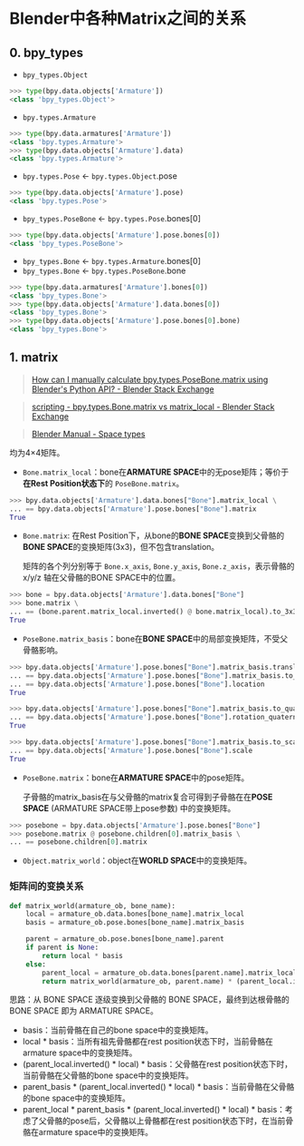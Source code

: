# Blender中各种Matrix之间的关系

## 0. bpy_types

- `bpy_types.Object`

```python
>>> type(bpy.data.objects['Armature'])
<class 'bpy_types.Object'>
```

- `bpy.types.Armature`

```python
>>> type(bpy.data.armatures['Armature'])
<class 'bpy.types.Armature'>
>>> type(bpy.data.objects['Armature'].data)
<class 'bpy.types.Armature'>
```

- `bpy.types.Pose` <- `bpy.types.Object`.pose

```python
>>> type(bpy.data.objects['Armature'].pose)
<class 'bpy.types.Pose'>
```

- `bpy_types.PoseBone` <- `bpy.types.Pose`.bones[0]

```python
>>> type(bpy.data.objects['Armature'].pose.bones[0])
<class 'bpy_types.PoseBone'>
```

- `bpy_types.Bone` <- `bpy.types.Armature`.bones[0]
- `bpy_types.Bone` <- `bpy.types.PoseBone`.bone

```python
>>> type(bpy.data.armatures['Armature'].bones[0])
<class 'bpy_types.Bone'>
>>> type(bpy.data.objects['Armature'].data.bones[0])
<class 'bpy_types.Bone'>
>>> type(bpy.data.objects['Armature'].pose.bones[0].bone)
<class 'bpy_types.Bone'>
```


## 1. matrix

> [How can I manually calculate bpy.types.PoseBone.matrix using Blender's Python API? - Blender Stack Exchange](https://blender.stackexchange.com/questions/44637/how-can-i-manually-calculate-bpy-types-posebone-matrix-using-blenders-python-ap)

> [scripting - bpy.types.Bone.matrix vs matrix_local - Blender Stack Exchange](https://blender.stackexchange.com/questions/229927/bpy-types-bone-matrix-vs-matrix-local)

> [Blender Manual - Space types](https://docs.blender.org/manual/en/latest/animation/constraints/interface/common.html#space-types)

均为4×4矩阵。

- `Bone.matrix_local`：bone在**ARMATURE SPACE**中的无pose矩阵；等价于**在Rest Position状态下**的 `PoseBone.matrix`。

```python
>>> bpy.data.objects['Armature'].data.bones["Bone"].matrix_local \
... == bpy.data.objects['Armature'].pose.bones["Bone"].matrix
True
```

- `Bone.matrix`: 在Rest Position下，从bone的**BONE SPACE**变换到父骨骼的**BONE SPACE**的变换矩阵(3x3)，但不包含translation。

  矩阵的各个列分别等于 `Bone.x_axis`, `Bone.y_axis`, `Bone.z_axis`，表示骨骼的 x/y/z 轴在父骨骼的BONE SPACE中的位置。

```python
>>> bone = bpy.data.objects['Armature'].data.bones["Bone"]
>>> bone.matrix \
... == (bone.parent.matrix_local.inverted() @ bone.matrix_local).to_3x3()
True
```

- `PoseBone.matrix_basis`：bone在**BONE SPACE**中的局部变换矩阵，不受父骨骼影响。

```python
>>> bpy.data.objects['Armature'].pose.bones["Bone"].matrix_basis.translation \
... == bpy.data.objects['Armature'].pose.bones["Bone"].matrix_basis.to_translation() \
... == bpy.data.objects['Armature'].pose.bones["Bone"].location
True

>>> bpy.data.objects['Armature'].pose.bones["Bone"].matrix_basis.to_quaternion() \
... == bpy.data.objects['Armature'].pose.bones["Bone"].rotation_quaternion
True

>>> bpy.data.objects['Armature'].pose.bones["Bone"].matrix_basis.to_scale() \
... == bpy.data.objects['Armature'].pose.bones["Bone"].scale
True
```

- `PoseBone.matrix`：bone在**ARMATURE SPACE**中的pose矩阵。

  子骨骼的matrix_basis在与父骨骼的matrix复合可得到子骨骼在在**POSE SPACE** (ARMATURE SPACE带上pose参数) 中的变换矩阵。

```python
>>> posebone = bpy.data.objects['Armature'].pose.bones["Bone"]
>>> posebone.matrix @ posebone.children[0].matrix_basis \
... == posebone.children[0].matrix
```

- `Object.matrix_world`：object在**WORLD SPACE**中的变换矩阵。

### 矩阵间的变换关系

```python
def matrix_world(armature_ob, bone_name):
    local = armature_ob.data.bones[bone_name].matrix_local
    basis = armature_ob.pose.bones[bone_name].matrix_basis

    parent = armature_ob.pose.bones[bone_name].parent
    if parent is None:
        return local * basis
    else:
        parent_local = armature_ob.data.bones[parent.name].matrix_local
        return matrix_world(armature_ob, parent.name) * (parent_local.inverted() * local) * basis
```

思路：从 BONE SPACE 逐级变换到父骨骼的 BONE SPACE，最终到达根骨骼的 BONE SPACE 即为 ARMATURE SPACE。

- basis：当前骨骼在自己的bone space中的变换矩阵。
- local * basis：当所有祖先骨骼都在rest position状态下时，当前骨骼在armature space中的变换矩阵。 
- (parent_local.inverted() * local) * basis：父骨骼在rest position状态下时，当前骨骼在父骨骼的bone space中的变换矩阵。
- parent_basis * (parent_local.inverted() * local) * basis：当前骨骼在父骨骼的bone space中的变换矩阵。
- parent_local * parent_basis * (parent_local.inverted() * local) * basis：考虑了父骨骼的pose后，父骨骼以上骨骼都在rest position状态下时，在当前骨骼在armature space中的变换矩阵。



